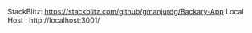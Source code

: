 StackBlitz: https://stackblitz.com/github/gmanjurdg/Backary-App
Local Host : http://localhost:3001/
